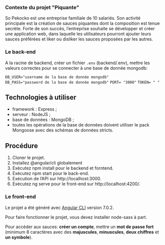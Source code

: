 ### Contexte du projet "Piquante"

So Pekocko est une entreprise familiale de 10 salariés. Son activité principale est la création
de sauces piquantes dont la composition est tenue secrète. Forte de son succès, l’entreprise
souhaite se développer et créer une application web, dans laquelle les utilisateurs pourront
ajouter leurs sauces préférées et liker ou disliker les sauces proposées par les autres.


### Le back-end

A la racine de backend, créer un fichier `.env` (backend/.env), mettre les valeurs correctes pour se connecter à une base de donnée mongodb:

`DB_USER="username de la base de donnée mongodb"`  
`DB_PASS="password de la base de donnée mongodb"`
`PORT= "3000"`
`TOKEN= " "`


## Technologies à utiliser
* framework : Express ;
* serveur : NodeJS ;
* base de données : MongoDB ;
* toutes les opérations de la base de données doivent utiliser le pack Mongoose avec des schémas de données stricts.

## Procédure
1. Cloner le projet.
2. Installez @angular/cli globalement 
3. Exécutez npm install pour le backend et forntend.
4. Exécutez npm start pour le back-end.
5. Exécution de l’API sur http://localhost:3000.
6. Exécutez ng serve pour le front-end sur http://localhost:4200/.


### Le front-end

Le projet a été généré avec [Angular CLI](https://github.com/angular/angular-cli) version 7.0.2.

Pour faire fonctionner le projet, vous devez installer node-sass à part.

Pour accéder aux sauces: **créer un compte**, mettre un **mot de passe fort** (minimum 8 caractères avec des **majuscules**, **minuscules**, **deux chiffres** et **un symbole**).
